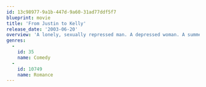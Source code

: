 ```yaml
---
id: 13c98977-9a1b-447d-9a60-31ad77ddf5f7
blueprint: movie
title: 'From Justin to Kelly'
release_date: '2003-06-20'
overview: 'A lonely, sexually repressed man. A depressed woman. A summer camp. On this fateful night, they will meet... and their hearts will become one.'
genres:
  -
    id: 35
    name: Comedy
  -
    id: 10749
    name: Romance
---
```

